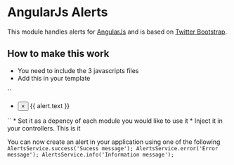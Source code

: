 # AngularJs Alerts
This module handles alerts for [AngularJs](http://angularjs.org/) and is based on [Twitter Bootstrap](http://twitter.github.io/bootstrap/).

## How to make this work
* You need to include the 3 javascripts files
* Add this in your template

``
 <div class="alerts" ng-controller="AlertsController">
     <ul>
         <li ng-repeat="alert in alerts" class="alert {{ alert.type }}" ng-cloak>
             <button type="button" class="close" data-dismiss="alert">&times;</button>   
             {{ alert.text }} 
         </li>
     </ul>
 </div>
``
* Set it as a depency of each module you would like to use it
* Inject it in your controllers. This is it

You can now create an alert in your application using one of the following 
``
AlertsService.success('Sucess message');
AlertsService.error('Error message');
AlertsService.info('Information message');
``
